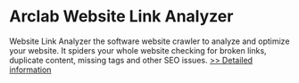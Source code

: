 # Arclab Website Link Analyzer
Website Link Analyzer the software website crawler to analyze and optimize your website. It spiders your whole website checking for broken links, duplicate content, missing tags and other SEO issues.
[>> Detailed information](https://secure.shareit.com/shareit/product.html?productid=300661618&affiliateid=200057808)